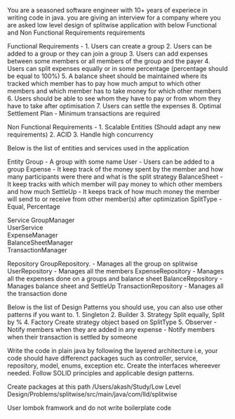 You are a seasoned software engineer with 10+ years of experiece in writing code in java. you are giving an interview for a company where you are asked low level design of splitwise application with below Functional and Non Functional Requirements requirements

Functional Requirements -
    1. Users can create a group
    2. Users can be added to a group or they can join a group
    3. Users can add expenses between some members or all members of the group and the payer
    4. Users can split expenses equally or in some percentage
       (percentage should be equal to 100%)
    5. A balance sheet should be maintained where its tracked which member has to pay how much amput to which other members and which member has to take money for which other members
    6. Users should be able to see whom they have to pay or from whom they have to take after optimisation
    7. Users can settle the expenses
    8. Optimal Settlement Plan - Minimum transactions are required
    
Non Functional Requirements -
    1. Scalable Entities (Should adapt any new requirements)
    2. ACID
    3. Handle high concurrency

Below is the list of entities and services used in the application

Entity
Group               - A group with some name 
User                  - Users can be added to a group
Expense           - It keep track of the money spent by the member and how many participants were there and what is the split strategy
BalanceSheet  - It keep tracks with which member will pay money to which other members and how much
SettleUp        - It keeps track of how much money the member will send to or receive from other member(s) after optimization
SplitType         - Equal, Percentage

Service
GroupManager      
UserService          
ExpenseManager        
BalanceSheetManager   
TransactionManager     

Repository
GroupRepository.               - Manages all the group on splitwise
UserRepository                 - Manages all the members
ExpenseRepository              - Manages all the expenses done on a groups and balance sheet
BalanceRepository              - Manages balance sheet and SettleUp
TransactionRepository          - Manages all the transaction done

Below is the list of Design Patterns you should use, you can also use other patterns if you want to.
    1. Singleton
    2. Builder
    3. Strategy
Split equally, Split by %
    4. Factory
        Create strategy object based on SplitType
    5. Observer
        - Notify members when they are added in any expense
        - Notify members when their transaction is settled by someone

Write the code in plain java by following the layered architecture i.e, your code should have differenct packages such as controller, service, repository, model, enums, exception etc. Create the interfaces whereever needed. Follow SOLID principles and applicable design patterns.

Create packages at this path /Users/akash/Study/Low Level Design/Problems/splitwise/src/main/java/com/lld/splitwise

User lombok framwork and do not write boilerplate code
